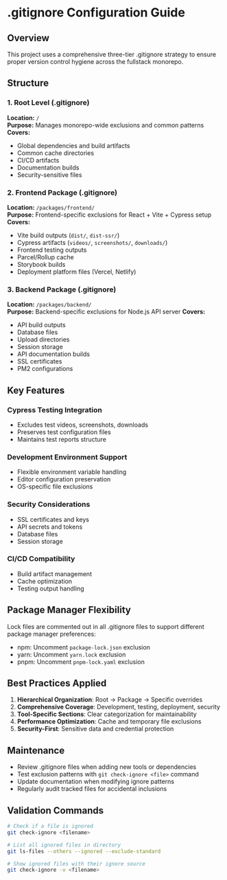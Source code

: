 # .gitignore Configuration Guide

## Overview
This project uses a comprehensive three-tier .gitignore strategy to ensure proper version control hygiene across the fullstack monorepo.

## Structure

### 1. Root Level (.gitignore)
**Location:** `/`  
**Purpose:** Manages monorepo-wide exclusions and common patterns
**Covers:**
- Global dependencies and build artifacts
- Common cache directories
- CI/CD artifacts
- Documentation builds
- Security-sensitive files

### 2. Frontend Package (.gitignore)
**Location:** `/packages/frontend/`  
**Purpose:** Frontend-specific exclusions for React + Vite + Cypress setup
**Covers:**
- Vite build outputs (`dist/`, `dist-ssr/`)
- Cypress artifacts (`videos/`, `screenshots/`, `downloads/`)
- Frontend testing outputs
- Parcel/Rollup cache
- Storybook builds
- Deployment platform files (Vercel, Netlify)

### 3. Backend Package (.gitignore)
**Location:** `/packages/backend/`  
**Purpose:** Backend-specific exclusions for Node.js API server
**Covers:**
- API build outputs
- Database files
- Upload directories
- Session storage
- API documentation builds
- SSL certificates
- PM2 configurations

## Key Features

### Cypress Testing Integration
- Excludes test videos, screenshots, downloads
- Preserves test configuration files
- Maintains test reports structure

### Development Environment Support
- Flexible environment variable handling
- Editor configuration preservation
- OS-specific file exclusions

### Security Considerations
- SSL certificates and keys
- API secrets and tokens
- Database files
- Session storage

### CI/CD Compatibility
- Build artifact management
- Cache optimization
- Testing output handling

## Package Manager Flexibility
Lock files are commented out in all .gitignore files to support different package manager preferences:
- npm: Uncomment `package-lock.json` exclusion
- yarn: Uncomment `yarn.lock` exclusion  
- pnpm: Uncomment `pnpm-lock.yaml` exclusion

## Best Practices Applied

1. **Hierarchical Organization**: Root → Package → Specific overrides
2. **Comprehensive Coverage**: Development, testing, deployment, security
3. **Tool-Specific Sections**: Clear categorization for maintainability
4. **Performance Optimization**: Cache and temporary file exclusions
5. **Security-First**: Sensitive data and credential protection

## Maintenance
- Review .gitignore files when adding new tools or dependencies
- Test exclusion patterns with `git check-ignore <file>` command
- Update documentation when modifying ignore patterns
- Regularly audit tracked files for accidental inclusions

## Validation Commands
```bash
# Check if a file is ignored
git check-ignore <filename>

# List all ignored files in directory
git ls-files --others --ignored --exclude-standard

# Show ignored files with their ignore source
git check-ignore -v <filename>
```
